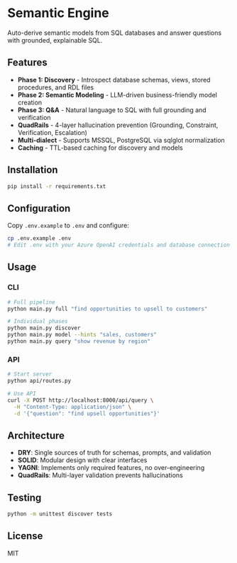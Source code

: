 # Semantic Engine

Auto-derive semantic models from SQL databases and answer questions with grounded, explainable SQL.

## Features

- **Phase 1: Discovery** - Introspect database schemas, views, stored procedures, and RDL files
- **Phase 2: Semantic Modeling** - LLM-driven business-friendly model creation
- **Phase 3: Q&A** - Natural language to SQL with full grounding and verification
- **QuadRails** - 4-layer hallucination prevention (Grounding, Constraint, Verification, Escalation)
- **Multi-dialect** - Supports MSSQL, PostgreSQL via sqlglot normalization
- **Caching** - TTL-based caching for discovery and models

## Installation
```bash
pip install -r requirements.txt
```

## Configuration

Copy `.env.example` to `.env` and configure:
```bash
cp .env.example .env
# Edit .env with your Azure OpenAI credentials and database connection
```

## Usage

### CLI
```bash
# Full pipeline
python main.py full "find opportunities to upsell to customers"

# Individual phases
python main.py discover
python main.py model --hints "sales, customers"
python main.py query "show revenue by region"
```

### API
```bash
# Start server
python api/routes.py

# Use API
curl -X POST http://localhost:8000/api/query \
  -H "Content-Type: application/json" \
  -d '{"question": "find upsell opportunities"}'
```

## Architecture

- **DRY**: Single sources of truth for schemas, prompts, and validation
- **SOLID**: Modular design with clear interfaces
- **YAGNI**: Implements only required features, no over-engineering
- **QuadRails**: Multi-layer validation prevents hallucinations

## Testing
```bash
python -m unittest discover tests
```

## License

MIT